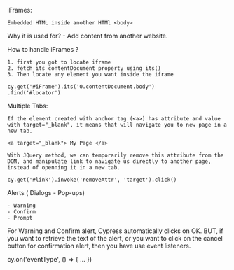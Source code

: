 iFrames:

	Embedded HTML inside another HTMl <body>

Why it is used for?	
	- Add content from another website.

How to handle iFrames ?

	1. first you got to locate iframe 
	2. fetch its contentDocument property using its()
	3. Then locate any element you want inside the iframe

	cy.get('#iFrame').its('0.contentDocument.body')
	.find('#locator')


Multiple Tabs:

	If the element created with anchor tag (<a>) has attribute and value with target="_blank", it means that will navigate you to new page in a new tab.

	<a target="_blank"> My Page </a>

	With JQuery method, we can temporarily remove this attribute from the DOM, and manipulate link to navigate us directly to another page, instead of openning it in a new tab.

	cy.get('#link').invoke('removeAttr', 'target').click()

Alerts ( Dialogs - Pop-ups)

	- Warning
	- Confirm
	- Prompt

For Warning and Confirm alert, Cypress automatically clicks on OK. BUT, if you want to retrieve the text of the alert, or you want to click on the cancel button for confirmation alert, then you have use event listeners.

cy.on('eventType', () => { ... })
